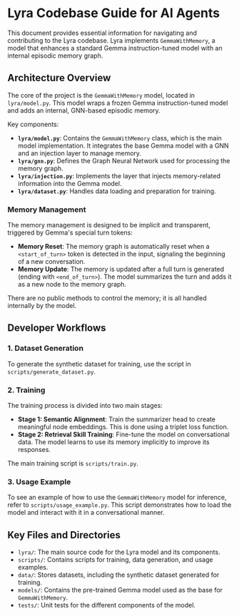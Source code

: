 # Lyra Codebase Guide for AI Agents

This document provides essential information for navigating and contributing to the Lyra codebase. Lyra implements `GemmaWithMemory`, a model that enhances a standard Gemma instruction-tuned model with an internal episodic memory graph.

## Architecture Overview

The core of the project is the `GemmaWithMemory` model, located in `lyra/model.py`. This model wraps a frozen Gemma instruction-tuned model and adds an internal, GNN-based episodic memory.

Key components:
- **`lyra/model.py`**: Contains the `GemmaWithMemory` class, which is the main model implementation. It integrates the base Gemma model with a GNN and an injection layer to manage memory.
- **`lyra/gnn.py`**: Defines the Graph Neural Network used for processing the memory graph.
- **`lyra/injection.py`**: Implements the layer that injects memory-related information into the Gemma model.
- **`lyra/dataset.py`**: Handles data loading and preparation for training.

### Memory Management

The memory management is designed to be implicit and transparent, triggered by Gemma's special turn tokens:
- **Memory Reset**: The memory graph is automatically reset when a `<start_of_turn>` token is detected in the input, signaling the beginning of a new conversation.
- **Memory Update**: The memory is updated after a full turn is generated (ending with `<end_of_turn>`). The model summarizes the turn and adds it as a new node to the memory graph.

There are no public methods to control the memory; it is all handled internally by the model.

## Developer Workflows

### 1. Dataset Generation

To generate the synthetic dataset for training, use the script in `scripts/generate_dataset.py`.

### 2. Training

The training process is divided into two main stages:

- **Stage 1: Semantic Alignment**: Train the summarizer head to create meaningful node embeddings. This is done using a triplet loss function.
- **Stage 2: Retrieval Skill Training**: Fine-tune the model on conversational data. The model learns to use its memory implicitly to improve its responses.

The main training script is `scripts/train.py`.

### 3. Usage Example

To see an example of how to use the `GemmaWithMemory` model for inference, refer to `scripts/usage_example.py`. This script demonstrates how to load the model and interact with it in a conversational manner.

## Key Files and Directories

- `lyra/`: The main source code for the Lyra model and its components.
- `scripts/`: Contains scripts for training, data generation, and usage examples.
- `data/`: Stores datasets, including the synthetic dataset generated for training.
- `models/`: Contains the pre-trained Gemma model used as the base for `GemmaWithMemory`.
- `tests/`: Unit tests for the different components of the model.
